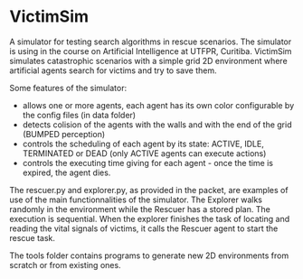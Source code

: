 # VictimSim
A simulator for testing search algorithms in rescue scenarios.
The simulator is using in the course on Artificial Intelligence at UTFPR, Curitiba.
VictimSim simulates catastrophic scenarios with a simple grid 2D environment where artificial agents search for victims and try to save them.

Some features of the simulator:
- allows one or more agents, each agent has its own color configurable by the config files (in data folder)
- detects colision of the agents with the walls and with the end of the grid (BUMPED perception)
- controls the scheduling of each agent by its state: ACTIVE, IDLE, TERMINATED or DEAD (only ACTIVE agents can execute actions)
- controls the executing time giving for each agent - once the time is expired, the agent dies.

The rescuer.py and explorer.py, as provided in the packet, are examples of use of the main functionnalities of the simulator.
The Explorer walks randomly in the environment while the Rescuer has a stored plan. The execution is sequential. 
When the explorer finishes the task of locating and reading the vital signals of victims, it calls the Rescuer agent to start
the rescue task.

The tools folder contains programs to generate new 2D environments from scratch or from existing ones.
